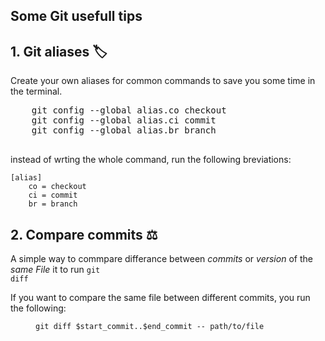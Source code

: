 ## Some Git usefull  tips 

<h2>
  <a name="1-git-aliases-%F0%9F%8F%B7" href="#1-git-aliases-%F0%9F%8F%B7">
  </a>
  1. Git aliases 🏷
</h2>


Create your own aliases for common commands to save you some time in the terminal.

<pre>
	git config --global alias.co checkout
	git config --global alias.ci commit
	git config --global alias.br branch

</pre>

instead of wrting the whole command, run the following breviations:

```plaintext width: fit-content;
[alias]
    co = checkout
    ci = commit
    br = branch
```


<h2>
  <a name="2-compare-commits-%E2%9A%96" href="#2-compare-commits-%E2%9A%96">
  </a>
  2. Compare commits ⚖
</h2>

A simple way to commpare differance between *commits* or *version* of the *same File* it to run <code>git diff</code>

<dt>If you want to compare the same file between different commits, you run the following:</dt>
<dd>
	<div class="highlight js-code-highlight">
	<pre class="highlight plaintext"><code>git diff $start_commit..$end_commit -- path/to/file
	</code></pre>
	<div class="highlight__panel js-actions-panel">
	<div class="highlight__panel-action js-fullscreen-code-action">
	</div>
	</div>
	</div>
</dd>
